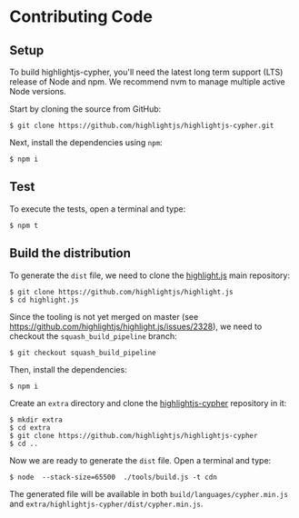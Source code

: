 # Contributing Code

## Setup

To build highlightjs-cypher, you'll need the latest long term support (LTS) release of Node and npm.
We recommend nvm to manage multiple active Node versions.

Start by cloning the source from GitHub:

    $ git clone https://github.com/highlightjs/highlightjs-cypher.git

Next, install the dependencies using `npm`:

    $ npm i

## Test

To execute the tests, open a terminal and type:

    $ npm t

## Build the distribution

To generate the `dist` file, we need to clone the [highlight.js](https://github.com/highlightjs/highlight.js) main repository:

    $ git clone https://github.com/highlightjs/highlight.js
    $ cd highlight.js

Since the tooling is not yet merged on master (see https://github.com/highlightjs/highlight.js/issues/2328), we need to checkout the `squash_build_pipeline` branch:

    $ git checkout squash_build_pipeline

Then, install the dependencies:

    $ npm i

Create an `extra` directory and clone the [highlightjs-cypher](https://github.com/highlightjs/highlightjs-cypher) repository in it:

    $ mkdir extra
    $ cd extra
    $ git clone https://github.com/highlightjs/highlightjs-cypher
    $ cd ..

Now we are ready to generate the `dist` file.
Open a terminal and type:

    $ node  --stack-size=65500  ./tools/build.js -t cdn

The generated file will be available in both `build/languages/cypher.min.js` and `extra/highlightjs-cypher/dist/cypher.min.js`.
